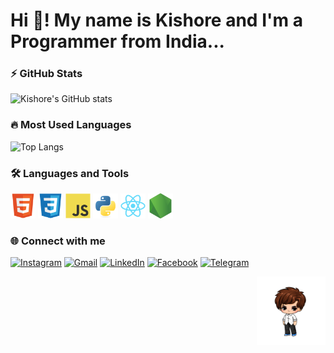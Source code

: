 # Hi 👋! My name is Kishore and I'm a Programmer from India...

### ⚡ GitHub Stats
![Kishore's GitHub stats](https://github-readme-stats.vercel.app/api?username=YourUserName&show_icons=true&theme=radical)

### 🔥 Most Used Languages
![Top Langs](https://github-readme-stats.vercel.app/api/top-langs/?username=YourUserName&layout=compact&theme=radical)

### 🛠 Languages and Tools
<p align="left">
  <img src="https://raw.githubusercontent.com/devicons/devicon/master/icons/html5/html5-original.svg" width="40" height="40"/>
  <img src="https://raw.githubusercontent.com/devicons/devicon/master/icons/css3/css3-original.svg" width="40" height="40"/>
  <img src="https://raw.githubusercontent.com/devicons/devicon/master/icons/javascript/javascript-original.svg" width="40" height="40"/>
  <img src="https://raw.githubusercontent.com/devicons/devicon/master/icons/python/python-original.svg" width="40" height="40"/>
  <img src="https://raw.githubusercontent.com/devicons/devicon/master/icons/react/react-original.svg" width="40" height="40"/>
  <img src="https://raw.githubusercontent.com/devicons/devicon/master/icons/nodejs/nodejs-original.svg" width="40" height="40"/>
</p>

### 🌐 Connect with me
[![Instagram](https://img.shields.io/badge/Instagram-%23E4405F.svg?&style=for-the-badge&logo=instagram&logoColor=white)](https://www.instagram.com/x.kishxre.x?igsh=azh2OGZ0eHRyOWIy&utm_source=qr)
[![Gmail](https://img.shields.io/badge/Gmail-D14836.svg?&style=for-the-badge&logo=gmail&logoColor=white)](mailto:kishorekandasamy1811@gmail.com)
[![LinkedIn](https://img.shields.io/badge/LinkedIn-%230077B5.svg?&style=for-the-badge&logo=linkedin&logoColor=white)](https://www.linkedin.com/in/kishore-k-133392385/)
[![Facebook](https://img.shields.io/badge/Facebook-%231877F2.svg?&style=for-the-badge&logo=facebook&logoColor=white)](https://www.facebook.com/share/1B9dR5LGsq/?mibextid=wwXIfr)
[![Telegram](https://img.shields.io/badge/Telegram-2CA5E0?style=for-the-badge&logo=telegram&logoColor=white)](https://t.me/kishxre_k)

<p align="right">
  <img src="chibi.png" alt="sticker" width="110"/>
</p>

